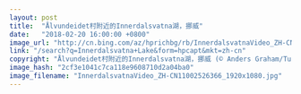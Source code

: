 ```yaml
---
layout: post
title:  "Ålvundeidet村附近的Innerdalsvatna湖，挪威"
date:   "2018-02-20 16:00:00 +0800"
image_url: "http://cn.bing.com/az/hprichbg/rb/InnerdalsvatnaVideo_ZH-CN11002526366_1920x1080.jpg"
link: "/search?q=Innerdalsvatna+Lake&form=hpcapt&mkt=zh-cn"
copyright: "Ålvundeidet村附近的Innerdalsvatna湖，挪威 (© Anders Graham/Turbin Films/Nimia)"
image_hash: "2cf3e1041c7ca118e9608710d2a04ba0"
image_filename: "InnerdalsvatnaVideo_ZH-CN11002526366_1920x1080.jpg"
---
```

